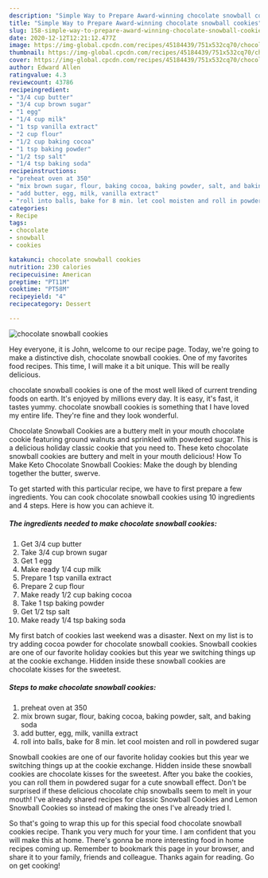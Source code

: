 ```yaml
---
description: "Simple Way to Prepare Award-winning chocolate snowball cookies"
title: "Simple Way to Prepare Award-winning chocolate snowball cookies"
slug: 158-simple-way-to-prepare-award-winning-chocolate-snowball-cookies
date: 2020-12-12T12:21:12.477Z
image: https://img-global.cpcdn.com/recipes/45184439/751x532cq70/chocolate-snowball-cookies-recipe-main-photo.jpg
thumbnail: https://img-global.cpcdn.com/recipes/45184439/751x532cq70/chocolate-snowball-cookies-recipe-main-photo.jpg
cover: https://img-global.cpcdn.com/recipes/45184439/751x532cq70/chocolate-snowball-cookies-recipe-main-photo.jpg
author: Edward Allen
ratingvalue: 4.3
reviewcount: 43786
recipeingredient:
- "3/4 cup butter"
- "3/4 cup brown sugar"
- "1 egg"
- "1/4 cup milk"
- "1 tsp vanilla extract"
- "2 cup flour"
- "1/2 cup baking cocoa"
- "1 tsp baking powder"
- "1/2 tsp salt"
- "1/4 tsp baking soda"
recipeinstructions:
- "preheat oven at 350"
- "mix brown sugar, flour, baking cocoa, baking powder, salt, and baking soda"
- "add butter, egg, milk, vanilla extract"
- "roll into balls, bake for 8 min. let cool moisten and roll in powdered sugar"
categories:
- Recipe
tags:
- chocolate
- snowball
- cookies

katakunci: chocolate snowball cookies 
nutrition: 230 calories
recipecuisine: American
preptime: "PT11M"
cooktime: "PT58M"
recipeyield: "4"
recipecategory: Dessert

---
```



![chocolate snowball cookies](https://img-global.cpcdn.com/recipes/45184439/751x532cq70/chocolate-snowball-cookies-recipe-main-photo.jpg)

Hey everyone, it is John, welcome to our recipe page. Today, we're going to make a distinctive dish, chocolate snowball cookies. One of my favorites food recipes. This time, I will make it a bit unique. This will be really delicious.

chocolate snowball cookies is one of the most well liked of current trending foods on earth. It's enjoyed by millions every day. It is easy, it's fast, it tastes yummy. chocolate snowball cookies is something that I have loved my entire life. They're fine and they look wonderful.

Chocolate Snowball Cookies are a buttery melt in your mouth chocolate cookie featuring ground walnuts and sprinkled with powdered sugar. This is a delicious holiday classic cookie that you need to. These keto chocolate snowball cookies are buttery and melt in your mouth delicious! How To Make Keto Chocolate Snowball Cookies: Make the dough by blending together the butter, swerve.


To get started with this particular recipe, we have to first prepare a few ingredients. You can cook chocolate snowball cookies using 10 ingredients and 4 steps. Here is how you can achieve it.

<!--inarticleads1-->

##### The ingredients needed to make chocolate snowball cookies:

1. Get 3/4 cup butter
1. Take 3/4 cup brown sugar
1. Get 1 egg
1. Make ready 1/4 cup milk
1. Prepare 1 tsp vanilla extract
1. Prepare 2 cup flour
1. Make ready 1/2 cup baking cocoa
1. Take 1 tsp baking powder
1. Get 1/2 tsp salt
1. Make ready 1/4 tsp baking soda


My first batch of cookies last weekend was a disaster. Next on my list is to try adding cocoa powder for chocolate snowball cookies. Snowball cookies are one of our favorite holiday cookies but this year we switching things up at the cookie exchange. Hidden inside these snowball cookies are chocolate kisses for the sweetest. 

<!--inarticleads2-->

##### Steps to make chocolate snowball cookies:

1. preheat oven at 350
1. mix brown sugar, flour, baking cocoa, baking powder, salt, and baking soda
1. add butter, egg, milk, vanilla extract
1. roll into balls, bake for 8 min. let cool moisten and roll in powdered sugar


Snowball cookies are one of our favorite holiday cookies but this year we switching things up at the cookie exchange. Hidden inside these snowball cookies are chocolate kisses for the sweetest. After you bake the cookies, you can roll them in powdered sugar for a cute snowball effect. Don&#39;t be surprised if these delicious chocolate chip snowballs seem to melt in your mouth! I&#39;ve already shared recipes for classic Snowball Cookies and Lemon Snowball Cookies so instead of making the ones I&#39;ve already tried I. 

So that's going to wrap this up for this special food chocolate snowball cookies recipe. Thank you very much for your time. I am confident that you will make this at home. There's gonna be more interesting food in home recipes coming up. Remember to bookmark this page in your browser, and share it to your family, friends and colleague. Thanks again for reading. Go on get cooking!
